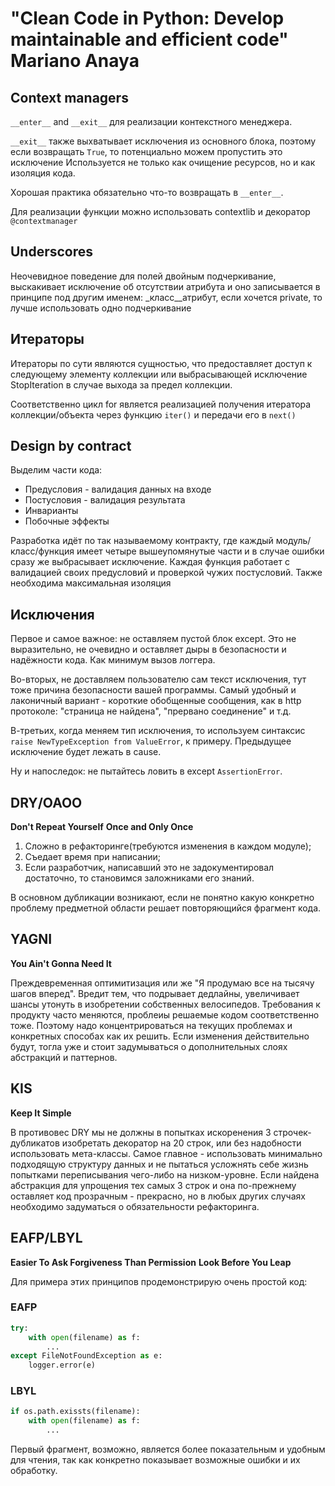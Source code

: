 # "Clean Code in Python: Develop maintainable and efficient code" Mariano Anaya

## Context managers
`__enter__` and `__exit__` для реализации контекстного менеджера.

`__exit__` также выхватывает исключения из основного блока, поэтому если возвращать `True`, то потенциально можем пропустить это исключение
Используется не только как очищение ресурсов, но и как изоляция кода.

Хорошая практика обязательно что-то возвращать в `__enter__`.

Для реализации функции можно использовать contextlib и декоратор
`@contextmanager`

## Underscores
Неочевидное поведение для полей двойным подчеркивание, выскакивает исключение об отсутствии атрибута и оно записывается в принципе под другим именем: _класс__атрибут, если хочется private, то лучше использовать одно подчеркивание

## Итераторы
Итераторы по сути являются сущностью, что предоставляет доступ к следующему элементу коллекции или
выбрасывающей исключение StopIteration в случае выхода за предел коллекции.

Соответственно цикл for является реализацией получения итератора коллекции/объекта  через функцию `iter()` и передачи его в `next()`

## Design by contract
Выделим части кода:

- Предусловия - валидация данных на входе
- Постусловия - валидация результата
- Инварианты
- Побочные эффекты 

Разработка идёт по так называемому контракту, где каждый модуль/класс/функция имеет четыре вышеупомянутые части и в случае ошибки сразу же выбрасывает исключение. Каждая функция работает с валидацией своих предусловий и проверкой чужих постусловий. Также необходима максимальная изоляция

## Исключения
Первое и самое важное: не оставляем пустой блок except. Это не выразительно, не очевидно и оставляет дыры в безопасности и надёжности кода.
Как минимум вызов логгера. 

Во-вторых, не доставляем пользователю сам текст исключения, тут тоже причина безопасности вашей программы.
Самый удобный и лаконичный вариант - короткие обобщенные сообщения, как в http протоколе: "страница не найдена", "прервано соединение" и т.д.

В-третьих, когда меняем тип исключения, то используем синтаксис `raise NewTypeException from ValueError`, к примеру.
Предыдущее исключение будет лежать в cause.

Ну и напоследок: не пытайтесь ловить в except `AssertionError`.

## DRY/OAOO

__Don't Repeat Yourself__
__Once and Only Once__

1. Сложно в рефакторинге(требуются изменения в каждом модуле);
2. Съедает время при написании;
3. Если разработчик, написавший это не задокументировал достаточно, то становимся заложниками его знаний.

В основном дубликации возникают, если не понятно какую конкретно проблему предметной области решает повторяющийся фрагмент кода.

## YAGNI

__You Ain't Gonna Need It__

Преждевременная оптимитизация или же "Я продумаю все на тысячу шагов вперед". 
Вредит тем, что подрывает дедлайны, увеличивает шансы утонуть в изобретении собственных велосипедов. Требования к продукту часто меняются, проблеиы решаемые кодом соответственно тоже. Поэтому надо концентрироваться на текущих проблемах и конкретных способах как их решить. Если изменения действительно будут, тогла уже и стоит задумываться о дополнительных слоях абстракций и паттернов.

## KIS

__Keep It Simple__

В противовес DRY мы не должны в попытках искоренения 3 строчек-дубликатов изобретать декоратор на 20 строк, или без надобности использовать мета-классы.
Самое главное - использовать минимально подходящую структуру данных и не пытаться усложнять себе жизнь попытками переписывания чего-либо на низком-уровне.
Если найдена абстракция для упрощения тех самых 3 строк и она по-прежнему оставляет код прозрачным - прекрасно, но в любых других случаях необходимо задуматься о обязательности рефакторинга.

## EAFP/LBYL

__Easier To Ask Forgiveness Than Permission__
__Look Before You Leap__

Для примера этих принципов продемонстрирую очень простой код:

### EAFP

```python
try:
	with open(filename) as f:
		...
except FileNotFoundException as e:
	logger.error(e)
```

### LBYL

```python
if os.path.exissts(filename):
	with open(filename) as f:
		...
```

Первый фрагмент, возможно, является более показательным и удобным для чтения, так как конкретно показывает возможные ошибки и их обработку.
